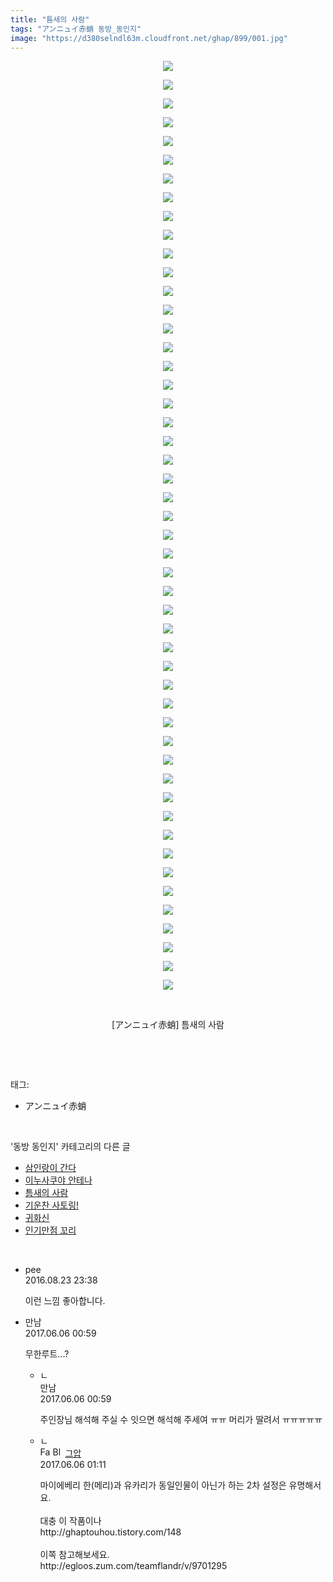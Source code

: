 ```yaml
---
title: "틈새의 사람"
tags: "アンニュイ赤蛸 동방_동인지"
image: "https://d380selndl63m.cloudfront.net/ghap/899/001.jpg"
---
```

<div class="article">
<p style="text-align: center; clear: none; float: none;"><img src="{{ site.imgserver5 }}/ghap/899/001.jpg"/></p>
<p style="text-align: center; clear: none; float: none;"><img src="{{ site.imgserver5 }}/ghap/899/002.jpg"/></p>
<p style="text-align: center; clear: none; float: none;"><img src="{{ site.imgserver5 }}/ghap/899/003.jpg"/></p>
<p style="text-align: center; clear: none; float: none;"><img src="{{ site.imgserver5 }}/ghap/899/004.jpg"/></p>
<p style="text-align: center; clear: none; float: none;"><img src="{{ site.imgserver5 }}/ghap/899/005.jpg"/></p>
<p style="text-align: center; clear: none; float: none;"><img src="{{ site.imgserver5 }}/ghap/899/006.jpg"/></p>
<p style="text-align: center; clear: none; float: none;"><img src="{{ site.imgserver5 }}/ghap/899/007.jpg"/></p>
<p style="text-align: center; clear: none; float: none;"><img src="{{ site.imgserver5 }}/ghap/899/008.jpg"/></p>
<p style="text-align: center; clear: none; float: none;"><img src="{{ site.imgserver5 }}/ghap/899/009.jpg"/></p>
<p style="text-align: center; clear: none; float: none;"><img src="{{ site.imgserver5 }}/ghap/899/010.jpg"/></p>
<p style="text-align: center; clear: none; float: none;"><img src="{{ site.imgserver5 }}/ghap/899/011.jpg"/></p>
<p style="text-align: center; clear: none; float: none;"><img src="{{ site.imgserver5 }}/ghap/899/012.jpg"/></p>
<p style="text-align: center; clear: none; float: none;"><img src="{{ site.imgserver5 }}/ghap/899/013.jpg"/></p>
<p style="text-align: center; clear: none; float: none;"><img src="{{ site.imgserver5 }}/ghap/899/014.jpg"/></p>
<p style="text-align: center; clear: none; float: none;"><img src="{{ site.imgserver5 }}/ghap/899/015.jpg"/></p>
<p style="text-align: center; clear: none; float: none;"><img src="{{ site.imgserver5 }}/ghap/899/016.jpg"/></p>
<p style="text-align: center; clear: none; float: none;"><img src="{{ site.imgserver5 }}/ghap/899/017.jpg"/></p>
<p style="text-align: center; clear: none; float: none;"><img src="{{ site.imgserver5 }}/ghap/899/018.jpg"/></p>
<p style="text-align: center; clear: none; float: none;"><img src="{{ site.imgserver5 }}/ghap/899/019.jpg"/></p>
<p style="text-align: center; clear: none; float: none;"><img src="{{ site.imgserver5 }}/ghap/899/020.jpg"/></p>
<p style="text-align: center; clear: none; float: none;"><img src="{{ site.imgserver5 }}/ghap/899/021.jpg"/></p>
<p style="text-align: center; clear: none; float: none;"><img src="{{ site.imgserver5 }}/ghap/899/022.jpg"/></p>
<p style="text-align: center; clear: none; float: none;"><img src="{{ site.imgserver5 }}/ghap/899/023.jpg"/></p>
<p style="text-align: center; clear: none; float: none;"><img src="{{ site.imgserver5 }}/ghap/899/024.jpg"/></p>
<p style="text-align: center; clear: none; float: none;"><img src="{{ site.imgserver5 }}/ghap/899/025.jpg"/></p>
<p style="text-align: center; clear: none; float: none;"><img src="{{ site.imgserver5 }}/ghap/899/026.jpg"/></p>
<p style="text-align: center; clear: none; float: none;"><img src="{{ site.imgserver5 }}/ghap/899/027.jpg"/></p>
<p style="text-align: center; clear: none; float: none;"><img src="{{ site.imgserver5 }}/ghap/899/028.jpg"/></p>
<p style="text-align: center; clear: none; float: none;"><img src="{{ site.imgserver5 }}/ghap/899/029.jpg"/></p>
<p style="text-align: center; clear: none; float: none;"><img src="{{ site.imgserver5 }}/ghap/899/030.jpg"/></p>
<p style="text-align: center; clear: none; float: none;"><img src="{{ site.imgserver5 }}/ghap/899/031.jpg"/></p>
<p style="text-align: center; clear: none; float: none;"><img src="{{ site.imgserver5 }}/ghap/899/032.jpg"/></p>
<p style="text-align: center; clear: none; float: none;"><img src="{{ site.imgserver5 }}/ghap/899/033.jpg"/></p>
<p style="text-align: center; clear: none; float: none;"><img src="{{ site.imgserver5 }}/ghap/899/034.jpg"/></p>
<p style="text-align: center; clear: none; float: none;"><img src="{{ site.imgserver5 }}/ghap/899/035.jpg"/></p>
<p style="text-align: center; clear: none; float: none;"><img src="{{ site.imgserver5 }}/ghap/899/036.jpg"/></p>
<p style="text-align: center; clear: none; float: none;"><img src="{{ site.imgserver5 }}/ghap/899/037.jpg"/></p>
<p style="text-align: center; clear: none; float: none;"><img src="{{ site.imgserver5 }}/ghap/899/038.jpg"/></p>
<p style="text-align: center; clear: none; float: none;"><img src="{{ site.imgserver5 }}/ghap/899/039.jpg"/></p>
<p style="text-align: center; clear: none; float: none;"><img src="{{ site.imgserver5 }}/ghap/899/040.jpg"/></p>
<p style="text-align: center; clear: none; float: none;"><img src="{{ site.imgserver5 }}/ghap/899/041.jpg"/></p>
<p style="text-align: center; clear: none; float: none;"><img src="{{ site.imgserver5 }}/ghap/899/042.jpg"/></p>
<p style="text-align: center; clear: none; float: none;"><img src="{{ site.imgserver5 }}/ghap/899/043.jpg"/></p>
<p style="text-align: center; clear: none; float: none;"><img src="{{ site.imgserver5 }}/ghap/899/044.jpg"/></p>
<p style="text-align: center; clear: none; float: none;"><img src="{{ site.imgserver5 }}/ghap/899/045.jpg"/></p>
<p style="text-align: center; clear: none; float: none;"><img src="{{ site.imgserver5 }}/ghap/899/046.jpg"/></p>
<p style="text-align: center; clear: none; float: none;"><img src="{{ site.imgserver5 }}/ghap/899/047.jpg"/></p>
<p style="text-align: center; clear: none; float: none;"><img src="{{ site.imgserver5 }}/ghap/899/048.jpg"/></p>
<p style="text-align: center; clear: none; float: none;"><img src="{{ site.imgserver5 }}/ghap/899/049.jpg"/></p>
<p style="text-align: center; clear: none; float: none;"><img src="{{ site.imgserver5 }}/ghap/899/050.jpg"/></p>
<p style="text-align: center; clear: none; float: none;"><br/></p>
<p style="text-align: center; clear: none; float: none;">[アンニュイ赤蛸] 틈새의 사람</p>
<p><br/></p>
</div><br/>
<div class="tagTrail">
<p>태그: </p>
<ul>
<li>アンニュイ赤蛸</li>
</ul>
</div><br/>
<div class="another">
<p>'동방 동인지' 카테고리의 다른 글</p>
<ul>
<li><a href="/ghap_901">삼인랑이 간다</a></li>
<li><a href="/ghap_900">이누사쿠야 안테나</a></li>
<li><a href="/ghap_899">틈새의 사람</a></li>
<li><a href="/ghap_898">기운찬 사토링!</a></li>
<li><a href="/ghap_897">귀화신</a></li>
<li><a href="/ghap_896">인기만점 꼬리</a></li>
</ul>
</div><br/>
<div class="cb_module cb_fluid">
<div class="cb_wrt cb_profile">
<div class="comment">
<ul>
<li class="cb_thumb_off" id="comment14788278">
<div class="cb_comment_area">
<div class="cb_info_area">
<div class="cb_section">
<span class="cb_nick_name">pee</span>
</div>
<div class="cb_section">
<span class="cb_date">2016.08.23 23:38 </span>
</div>
</div>
<div class="cb_dsc_comment">
<p class="cb_dsc">
											이런 느낌 좋아합니다.
										</p>
</div>
</div></li>
<li class="cb_thumb_off" id="comment15006894">
<div class="cb_comment_area">
<div class="cb_info_area">
<div class="cb_section">
<span class="cb_nick_name">만남</span>
</div>
<div class="cb_section">
<span class="cb_date">2017.06.06 00:59 </span>
</div>
</div>
<div class="cb_dsc_comment">
<p class="cb_dsc">
											무한루트...?
										</p>
</div>
<ul>
<li class="cb_thumb_off" id="comment15006895">
<span class="cb_bu_subnode">ㄴ</span>
<div class="cb_comment_area">
<div class="cb_info_area">
<div class="cb_section">
<span class="cb_nick_name">만남</span>
</div>
<div class="cb_section">
<span class="cb_date">2017.06.06 00:59 </span>
</div>
</div>
<div class="cb_dsc_comment">
<p class="cb_dsc">
																주인장님 해석해 주실 수 잇으면 해석해 주세여 ㅠㅠ 머리가 딸려서 ㅠㅠㅠㅠㅠ
															</p>
</div>
</div>
</li>
<li class="cb_thumb_off" id="comment15006903">
<span class="cb_bu_subnode">ㄴ</span>
<div class="cb_comment_area">
<div class="cb_info_area">
<div class="cb_section">
<span class="cb_nick_name"><img alt="Favicon of https://ghaptouhou.tistory.com" height="16" onerror="this.onerror=null;this.parentNode.removeChild(this)" src="https://ghaptouhou.tistory.com/favicon.ico" width="16"/> <img alt="BlogIcon" height="16" onerror="this.parentNode.removeChild(this)" src="https://ghaptouhou.tistory.com/index.gif" width="16"/> <a href="https://ghaptouhou.tistory.com" onclick="return openLinkInNewWindow(this)"> 그압</a><span class="tistoryProfileLayerTrigger" onclick='TistoryProfile.show(event, this, {"title":"\uc800\uae30 \uc774\uac70 \ub098\uc911\uc5d0 \uc218\uc815 \uac00\ub2a5\ud558\ub098\uc694","url":"https:\/\/ghap.tistory.com","nickname":"\uadf8\uc555","items":[]}); return false;'></span></span>
</div>
<div class="cb_section">
<span class="cb_date">2017.06.06 01:11 </span>
</div>
</div>
<div class="cb_dsc_comment">
<p class="cb_dsc">
																마이에베리 한(메리)과 유카리가 동일인물이 아닌가 하는 2차 설정은 유명해서요.<br/>
<br/>
대충 이 작품이나<br/>
http://ghaptouhou.tistory.com/148<br/>
<br/>
이쪽 참고해보세요.<br/>
http://egloos.zum.com/teamflandr/v/9701295<br/>
</p>
</div>
</div>
</li>
</ul>
</div></li>
</ul>
</div>
</div><!-- commentList close -->
</div><br/>
